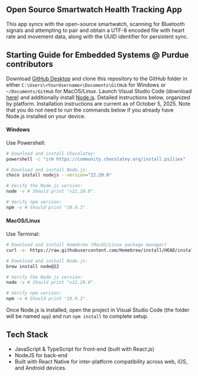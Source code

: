 ## Open Source Smartwatch Health Tracking App

This app syncs with the open-source smartwatch, scanning for Bluetooth signals and attempting to pair and obtain a UTF-8 encoded file with heart rate and movement data, along with the UUID identifier for persistent sync.

## Starting Guide for Embedded Systems @ Purdue contributors
Download [GitHub Desktop](https://desktop.github.com/download/) and clone this repository to the GitHub folder in either `C:\Users\<YourUsername>\Documents\GitHub` for Windows or `~/Documents/GitHub` for MacOS/Linux.
Launch Visual Studio Code (download [here](https://code.visualstudio.com/)) and additionally install [Node.js](https://nodejs.org/en/download). Detailed instructions below, organized by platform. Installation instructions are current as of October 5, 2025. Note that you do not need to run the commands below if you already have Node.js installed on your device.

#### Windows
Use Powershell:
```bash
# Download and install Chocolatey:
powershell -c "irm https://community.chocolatey.org/install.ps1|iex"

# Download and install Node.js:
choco install nodejs --version="22.20.0"

# Verify the Node.js version:
node -v # Should print "v22.20.0".

# Verify npm version:
npm -v # Should print "10.9.3".
```

#### MacOS/Linux
Use Terminal:
```bash
# Download and install Homebrew (MacOS/Linux package manager)
curl -o- https://raw.githubusercontent.com/Homebrew/install/HEAD/install.sh | bash

# Download and install Node.js:
brew install node@22

# Verify the Node.js version:
node -v # Should print "v22.20.0".

# Verify npm version:
npm -v # Should print "10.9.3".
```

Once Node.js is installed, open the project in Visual Studio Code (the folder will be named `app`) and run `npm install` to complete setup.

## Tech Stack
- JavaScript & TypeScript for front-end (built with React.js)
- NodeJS for back-end
- Built with React Native for inter-platform compatibility across web, iOS, and Android devices.
